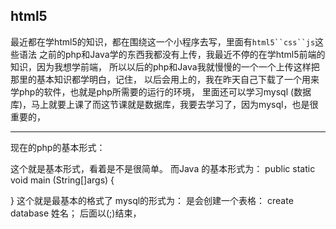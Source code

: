 ## html5
最近都在学html5的知识，都在围绕这一个小程序去写，里面有`html5``css``js`这些语法
之前的php和Java学的东西我都没有上传，我最近不停的在学html5前端的知识，因为我想学前端，
所以以后的php和Java我就慢慢的一个一个上传这样把那里的基本知识都学明白，记住，
以后会用上的，我在昨天自己下载了一个用来学php的软件，也就是php所需要的运行的环境，
里面还可以学习mysql (数据库)，马上就要上课了而这节课就是数据库，我要去学习了，因为mysql，也是很重要的，


----
现在的php的基本形式：
<?php
?>
这个就是基本形式，看着是不是很简单。
而Java 的基本形式为：
public static void main (String[]args) {

}
这个就是最基本的格式了
mysql的形式为：
是会创建一个表格：
create database 姓名；
后面以(;)结束，
